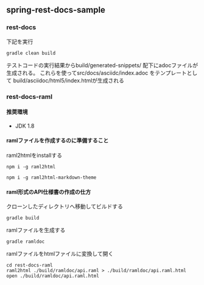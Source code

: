 ## spring-rest-docs-sample
### rest-docs
下記を実行
```
gradle clean build
```
テストコードの実行結果からbuild/generated-snippets/ 配下にadocファイルが生成される。
これらを使ってsrc/docs/asciidc/index.adoc をテンプレートとして build/asciidoc/html5/index.htmlが生成される


### rest-docs-raml
#### 推奨環境
* JDK 1.8
#### ramlファイルを作成するのに準備すること
raml2htmlをinstallする
```aidl
npm i -g raml2html

npm i -g raml2html-markdown-theme
```

#### raml形式のAPI仕様書の作成の仕方
クローンしたディレクトリへ移動してビルドする
```aidl
gradle build
```

ramlファイルを生成する
```aidl
gradle ramldoc
```

ramlファイルをhtmlファイルに変換して開く
```aidl
cd rest-docs-raml
raml2html ./build/ramldoc/api.raml > ./build/ramldoc/api.raml.html
open ./build/ramldoc/api.raml.html
```
